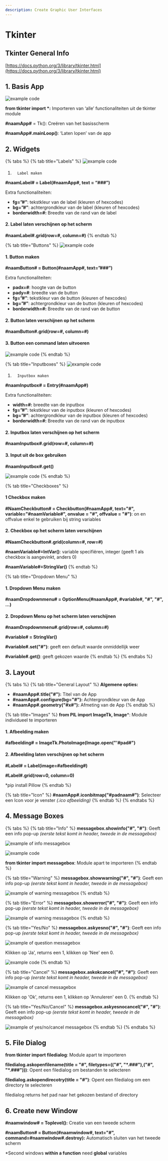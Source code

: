 ```yaml
---
description: Create Graphic User Interfaces
---
```


# Tkinter

## Tkinter General Info

[https://docs.python.org/3/library/tkinter.html](https://docs.python.org/3/library/tkinter.html)

## 1. Basis App

![example code](../../.gitbook/assets/image%20%2816%29.png)

**from tkinter import \*:** Importeren van ‘alle’ functionaliteiten uit de tkinter module

**\#naamApp\#** = Tk\(\): Creëren van het basisscherm

**\#naamApp\#.mainLoop\(\)**: ‘Laten lopen’ van de app

## 2. Widgets

{% tabs %}
{% tab title="Labels" %}
![example code](../../.gitbook/assets/image%20%281%29.png)

#### 1.       Label maken

**\#naamLabel\# = Label\(\#naamApp\#, text = “\#\#\#”\)**

Extra functionaliteiten:

* **fg=”\#”**: tekstkleur van de label \(kleuren of hexcodes\)
* **bg=”\#”**: achtergrondkleur van de label \(kleuren of hexcodes\)
* **borderwidth=\#:** Breedte van de rand van de label

#### 2.       Label laten verschijnen op het scherm

**\#naamLabel\#.grid\(row=\#, column=\#\)**
{% endtab %}

{% tab title="Buttons" %}
![example code](../../.gitbook/assets/image%20%2823%29.png)

#### 1.       Button maken

**\#naamButton\# = Button\(\#naamApp\#, text=”\#\#\#”\)**

Extra functionaliteiten:

* **padx=\#**: hoogte van de button
* **pady=\#**: breedte van de button
* **fg=”\#”**: tekstkleur van de button \(kleuren of hexcodes\)
* **bg=”\#”**: achtergrondkleur van de button \(kleuren of hexcodes\)
* **borderwidth=\#:** Breedte van de rand van de button

#### 2.       Button laten verschijnen op het scherm

**\#naamButton\#.grid\(row=\#, column=\#\)**

#### 3.       Button een command laten uitvoeren

![example code](../../.gitbook/assets/image%20%2811%29.png)
{% endtab %}

{% tab title="Inputboxes" %}
![example code](../../.gitbook/assets/image%20%283%29.png)

#### 1.       Inputbox maken

**\#naamInputbox\# = Entry\(\#naamApp\#\)**

Extra functionaliteiten:

* **width=\#:** breedte van de inputbox
* **fg=”\#”**: tekstkleur van de inputbox \(kleuren of hexcodes\)
* **bg=”\#”**: achtergrondkleur van de inputbox \(kleuren of hexcodes\)
* **borderwidth=\#:** Breedte van de rand van de inputbox

#### 2.       Inputbox laten verschijnen op het scherm

**\#naamInputbox\#.grid\(row=\#, column=\#\)**

#### 3.       Input uit de box gebruiken

**\#naamInputbox\#.get\(\)**

![example code](../../.gitbook/assets/image%20%287%29.png)
{% endtab %}

{% tab title="Checkboxes" %}
#### 1 Checkbox maken

**\#NaamCheckbutton\# = Checkbutton\(\#naamApp\#, text="\#", variable="\#naamVariable\#", onvalue = "\#", offvalue = "\#"\)**: on en offvalue enkel te gebruiken bij string variables

#### 2. Checkbox op het scherm laten verschijnen

**\#NaamCheckbutton\#.grid\(column=\#, row=\#\)**

**\#naamVariable\#=IntVar\(\)**: variable specifiëren, integer \(geeft 1 als checkbox is aangevinkt, anders 0\)

**\#naamVariable\#=StringVar\(\)**
{% endtab %}

{% tab title="Dropdown Menu" %}
#### 1. Dropdown Menu maken

**\#naamDropdownmenu\# = OptionMenu\(\#naamApp\#, \#variable\#, "\#", "\#", ...\)**

#### 2. Dropdown Menu op het scherm laten verschijnen

**\#naamDropdownmenu\#.grid\(row=\#, column=\#\)**

**\#variable\# = StringVar\(\)**

**\#variable\#.set\("\#"\)**: geeft een default waarde onmiddellijk weer

**\#variable\#.get\(\)**: geeft gekozen waarde
{% endtab %}
{% endtabs %}







## 3. Layout

{% tabs %}
{% tab title="General Layout" %}
**Algemene opties:**

* **\#naamApp\#.title\("\#"\):** Titel van de App
* **\#naamApp\#.configure\(bg="\#"\):** Achtergrondkleur van de App
* **\#naamApp\#.geometry\("\#x\#"\):** Afmeting van de App
{% endtab %}

{% tab title="Images" %}
**from PIL import ImageTk, Image**\*: Module individueel te importeren

#### **1.        Afbeelding maken**

**\#afbeelding\# = ImageTk.PhotoImage\(Image.open\("'\#pad\#"\)**

#### **2.       Afbeelding laten verschijnen op het scherm**

**\#Label\# = Label\(image=\#afbeelding\#\)**

**\#Label\#.grid\(row=0, column=0\)**

\*pip install Pillow
{% endtab %}

{% tab title="Icon" %}
**\#naamApp\#.iconbitmap\("\#padnaam\#"\)**: Selecteer een Icon voor je venster _\(.ico afbeelding\)_
{% endtab %}
{% endtabs %}

## 4. Message Boxes

{% tabs %}
{% tab title="Info" %}
**messagebox.showinfo\("\#", "\#"\)**: Geeft een info pop-up _\(eerste tekst komt in header, tweede in de messagebox\)_

![example of info messagebox](../../.gitbook/assets/image%20%289%29.png)

![example code](../../.gitbook/assets/image%20%2813%29.png)

**from tkinter import messagebox**: Module apart te importeren
{% endtab %}

{% tab title="Warning" %}
**messagebox.showwarning\("\#", "\#"\)**: Geeft een info pop-up _\(eerste tekst komt in header, tweede in de messagebox\)_

![example of warning messagebox](../../.gitbook/assets/image%20%2810%29.png)
{% endtab %}

{% tab title="Error" %}
**messagebox.showerror\("\#", "\#"\)**: Geeft een info pop-up _\(eerste tekst komt in header, tweede in de messagebox\)_

![example of warning messagebox](../../.gitbook/assets/image%20%2818%29.png)
{% endtab %}

{% tab title="Yes/No" %}
**messagebox.askyesno\("\#", "\#"\)**: Geeft een info pop-up _\(eerste tekst komt in header, tweede in de messagebox\)_

![example of question messagebox](../../.gitbook/assets/image%20%288%29.png)

Klikken op 'Ja', returns een 1, klikken op 'Nee' een 0.

![example code](../../.gitbook/assets/image%20%2825%29.png)
{% endtab %}

{% tab title="Cancel" %}
**messagebox.askokcancel\("\#", "\#"\)**: Geeft een info pop-up _\(eerste tekst komt in header, tweede in de messagebox\)_

![example of cancel messagebox](../../.gitbook/assets/image%20%2815%29.png)

Klikken op 'Ok', returns een 1, klikken op 'Annuleren' een 0.
{% endtab %}

{% tab title="Yes/No/Cancel" %}
**messagebox.askyesnocancel\("\#", "\#"\)**: Geeft een info pop-up _\(eerste tekst komt in header, tweede in de messagebox\)_

![example of yes/no/cancel messagebox](../../.gitbook/assets/image%20%2817%29.png)
{% endtab %}
{% endtabs %}

## 5. File Dialog

**from tkinter import filedialog**: Module apart te importeren

**filedialog.askopenfilename\(title = "\#", filetypes=\(\("\#", "\*.\#\#\#"\),\("\#", "\*.\#\#\#"\)\)\)**: Opent een filedialog om bestanden te selecteren

**filedialog.askopendirecotry\(title = "\#"\)**: Opent een filedialog om een directory te selecteren

filedialog returns het pad naar het gekozen bestand of directory

## 6. Create new Window

**\#naamwindow\# = Toplevel\(\):** Creatie van een tweede scherm

**\#naamButton\# = Button\(\#naamwindow\#, text="\#", command=\#naamwindow\#.destroy\):** Automatisch sluiten van het tweede scherm

\*Second windows **within a function** need **global** variables 

